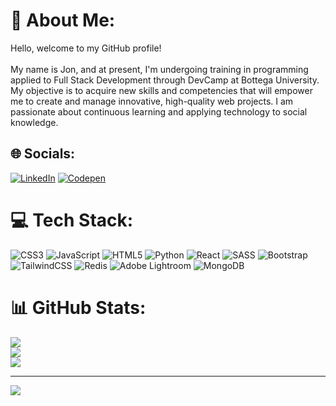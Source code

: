 # 💫 About Me:
Hello, welcome to my GitHub profile!<br><br>My name is Jon, and at present, I'm undergoing training in programming applied to Full Stack Development through DevCamp at Bottega University. My objective is to acquire new skills and competencies that will empower me to create and manage innovative, high-quality web projects. I am passionate about continuous learning and applying technology to social knowledge.


## 🌐 Socials:
[![LinkedIn](https://img.shields.io/badge/LinkedIn-%230077B5.svg?logo=linkedin&logoColor=white)](https://linkedin.com/in/https://www.linkedin.com/in/jon-madariaga-ortega/) [![Codepen](https://img.shields.io/badge/Codepen-000000?style=for-the-badge&logo=codepen&logoColor=white)](https://codepen.io/https://codepen.io/Jon-Madariaga) 

# 💻 Tech Stack:
![CSS3](https://img.shields.io/badge/css3-%231572B6.svg?style=for-the-badge&logo=css3&logoColor=white) ![JavaScript](https://img.shields.io/badge/javascript-%23323330.svg?style=for-the-badge&logo=javascript&logoColor=%23F7DF1E) ![HTML5](https://img.shields.io/badge/html5-%23E34F26.svg?style=for-the-badge&logo=html5&logoColor=white) ![Python](https://img.shields.io/badge/python-3670A0?style=for-the-badge&logo=python&logoColor=ffdd54) ![React](https://img.shields.io/badge/react-%2320232a.svg?style=for-the-badge&logo=react&logoColor=%2361DAFB) ![SASS](https://img.shields.io/badge/SASS-hotpink.svg?style=for-the-badge&logo=SASS&logoColor=white) ![Bootstrap](https://img.shields.io/badge/bootstrap-%238511FA.svg?style=for-the-badge&logo=bootstrap&logoColor=white) ![TailwindCSS](https://img.shields.io/badge/tailwindcss-%2338B2AC.svg?style=for-the-badge&logo=tailwind-css&logoColor=white) ![Redis](https://img.shields.io/badge/redis-%23DD0031.svg?style=for-the-badge&logo=redis&logoColor=white) ![Adobe Lightroom](https://img.shields.io/badge/Adobe%20Lightroom-31A8FF.svg?style=for-the-badge&logo=Adobe%20Lightroom&logoColor=white) ![MongoDB](https://img.shields.io/badge/MongoDB-%234ea94b.svg?style=for-the-badge&logo=mongodb&logoColor=white)
# 📊 GitHub Stats:
![](https://github-readme-stats.vercel.app/api?username=JonMada&theme=radical&hide_border=true&include_all_commits=false&count_private=false)<br/>
![](https://github-readme-streak-stats.herokuapp.com/?user=JonMada&theme=radical&hide_border=true)<br/>
![](https://github-readme-stats.vercel.app/api/top-langs/?username=JonMada&theme=radical&hide_border=true&include_all_commits=false&count_private=false&layout=compact)

---
[![](https://visitcount.itsvg.in/api?id=JonMada&icon=8&color=0)](https://visitcount.itsvg.in)

<!-- Proudly created with GPRM ( https://gprm.itsvg.in ) -->
